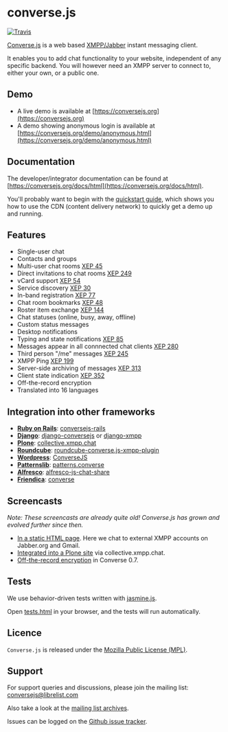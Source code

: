 # converse.js

[![Travis](https://api.travis-ci.org/jcbrand/converse.js.png?branch=master)](https://travis-ci.org/jcbrand/converse.js)

[Converse.js](https://conversejs.org) is a web based [XMPP/Jabber](http://xmpp.org) instant messaging client.

It enables you to add chat functionality to your website, independent of
any specific backend. You will however need an XMPP server to connect
to, either your own, or a public one.

## Demo

- A live demo is available at [https://conversejs.org](https://conversejs.org)
- A demo showing anonymous login is available at [https://conversejs.org/demo/anonymous.html](https://conversejs.org/demo/anonymous.html)

## Documentation

The developer/integrator documentation can be found at [https://conversejs.org/docs/html](https://conversejs.org/docs/html).

You'll probably want to begin with the [quickstart guide](https://conversejs.org/docs/html/quickstart.html),
which shows you how to use the CDN (content delivery network) to quickly get a demo up and running.

## Features

-   Single-user chat
-   Contacts and groups
-   Multi-user chat rooms [XEP 45](http://xmpp.org/extensions/xep-0045.html)
-   Direct invitations to chat rooms [XEP 249](http://xmpp.org/extensions/xep-0249.html)
-   vCard support [XEP 54](http://xmpp.org/extensions/xep-0054.html)
-   Service discovery [XEP 30](http://xmpp.org/extensions/xep-0030.html)
-   In-band registration [XEP 77](http://xmpp.org/extensions/xep-0077.html)
-   Chat room bookmarks [XEP 48](http://xmpp.org/extensions/xep-0048.html)
-   Roster item exchange [XEP 144](http://xmpp.org/extensions/tmp/xep-0144-1.1.html)
-   Chat statuses (online, busy, away, offline)
-   Custom status messages
-   Desktop notifications
-   Typing and state notifications [XEP 85](http://xmpp.org/extensions/xep-0085.html)
-   Messages appear in all connnected chat clients [XEP 280](http://xmpp.org/extensions/xep-0280.html)
-   Third person "/me" messages [XEP 245](http://xmpp.org/extensions/xep-0245.html)
-   XMPP Ping [XEP 199](http://xmpp.org/extensions/xep-0199.html)
-   Server-side archiving of messages [XEP 313](http://xmpp.org/extensions/xep-0313.html)
-   Client state indication [XEP 352](http://xmpp.org/extensions/xep-0352.html)
-   Off-the-record encryption
-   Translated into 16 languages

## Integration into other frameworks

-   **[Ruby on Rails](http://rubyonrails.org)**: [conversejs-rails](https://github.com/mikemarsian/conversejs-rails)
-   **[Django](http://www.djangoproject.com)**: [django-conversejs](https://pypi.python.org/pypi/django-conversejs) or [django-xmpp](https://github.com/fpytloun/django-xmpp)
-   **[Plone](http://plone.com)**: [collective.xmpp.chat](http://github.com/collective/collective.xmpp.chat)
-   **[Roundcube](http://roundcube.net)**: [roundcube-converse.js-xmpp-plugin](https://github.com/priyadi/roundcube-converse.js-xmpp-plugin)
-   **[Wordpress](http://wordpress.org)**: [ConverseJS](http://wordpress.org/plugins/conversejs)
-   **[Patternslib](http://patternslib.com)**: [patterns.converse](https://github.com/jcbrand/patterns.converse)
-   **[Alfresco](http://www.alfresco.com)**: [alfresco-js-chat-share](https://github.com/keensoft/alfresco-js-chat-share)
-   **[Friendica](http://friendica.com)**: [converse](https://github.com/friendica/friendica-addons/tree/master/xmpp/converse)

## Screencasts

*Note: These screencasts are already quite old! Converse.js has grown and evolved further since then.*

-   [In a static HTML page](http://opkode.com/media/blog/2013/04/02/converse.js-xmpp-instant-messaging-with-javascript).
    Here we chat to external XMPP accounts on Jabber.org and Gmail.
-   [Integrated into a Plone site](http://opkode.com/media/blog/instant-messaging-for-plone-with-javascript-and-xmpp)
    via collective.xmpp.chat.
-   [Off-the-record encryption](https://opkode.com/media/blog/2013/11/11/conversejs-otr-support)
    in Converse 0.7.

## Tests

We use behavior-driven tests written with [jasmine.js](http://pivotal.github.io/jasmine).

Open [tests.html](https://github.com/jcbrand/converse.js/blob/master/tests.html) in your browser, and the tests will run automatically.

## Licence

`Converse.js` is released under the [Mozilla Public License (MPL)](https://www.mozilla.org/MPL/2.0/index.txt).

## Support

For support queries and discussions, please join the mailing list: <conversejs@librelist.com>

Also take a look at the [mailing list archives](http://librelist.com/browser/conversejs).

Issues can be logged on the [Github issue tracker](https://github.com/jcbrand/converse.js/issues).
